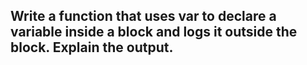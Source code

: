 ## Write a function that uses var to declare a variable inside a block and logs it outside the block. Explain the output.



